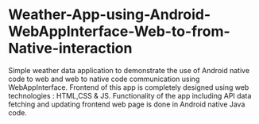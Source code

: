 # Weather-App-using-Android-WebAppInterface-Web-to-from-Native-interaction
Simple weather data application to demonstrate the use of Android native code to web and web to native code communication using WebAppInterface. Frontend of this app is completely designed using web technologies : HTML,CSS &amp; JS. Functionality of the app including API data fetching and updating frontend web page is done in Android native Java code.
